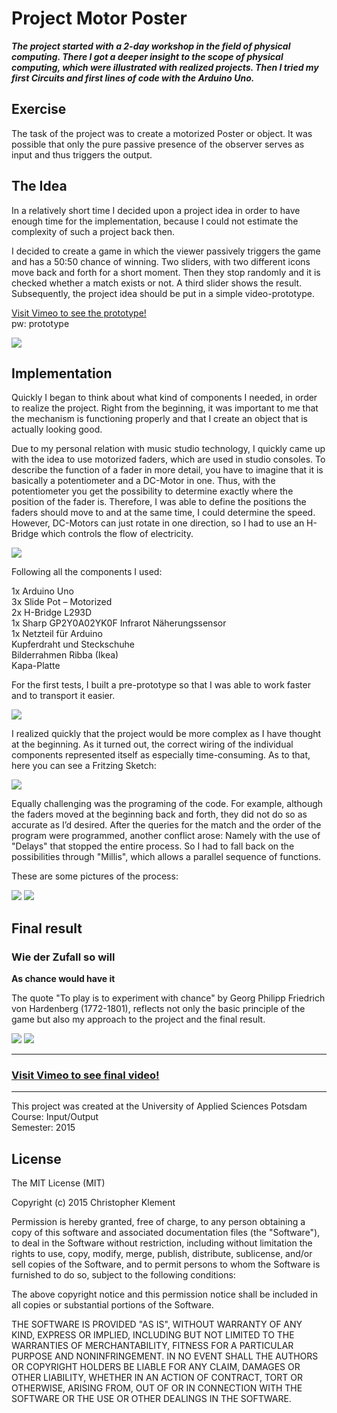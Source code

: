 # Project Motor Poster

***The project started with a 2-day workshop in the field of physical computing. There I got a deeper insight to the scope of physical computing, which were illustrated with realized projects. Then I tried my first Circuits and first lines of code with the Arduino Uno.***

## Exercise

The task of the project was to create a motorized Poster or object. It was possible that only the pure passive presence of the observer serves as input and thus triggers the output.

## The Idea

In a relatively short time I decided upon a project idea in order to have enough time for the implementation, because I could not estimate the complexity of such a project back then.

I decided to create a game in which the viewer passively triggers the game and has a 50:50 chance of winning. Two sliders, with two different icons move back and forth for a short moment. Then they stop randomly and it is checked whether a match exists or not. A third slider shows the result.
Subsequently, the project idea should be put in a simple video-prototype.

[Visit Vimeo to see the prototype!](https://vimeo.com/140432923)  
pw: prototype

![](images/paper_prototype.jpg)

## Implementation

Quickly I began to think about what kind of components I needed, in order to realize the project. Right from the beginning, it was important to me that the mechanism is functioning properly and that I create an object that is actually looking good.

Due to my personal relation with music studio technology, I quickly came up with the idea to use motorized faders, which are used in studio consoles. To describe the function of a fader in more detail, you have to imagine that it is basically a potentiometer and a DC-Motor in one. Thus, with the potentiometer you get the possibility to determine exactly where the position of the fader is. Therefore, I was able to define the positions the faders should move to and at the same time, I could determine the speed. However, DC-Motors can just rotate in one direction, so I had to use an H-Bridge which controls the flow of electricity.

![](images/fader_hbridge.jpg)

Following all the components I used:

1x Arduino Uno  
3x Slide Pot – Motorized  
2x H-Bridge L293D  
1x Sharp GP2Y0A02YK0F Infrarot Näherungssensor  
1x Netzteil für Arduino  
Kupferdraht und Steckschuhe  
Bilderrahmen Ribba (Ikea)  
Kapa-Platte

For the first tests, I built a pre-prototype so that I was able to work faster and to transport it easier.

![](images/pre_prototype.jpg)

I realized quickly that the project would be more complex as I have thought at the beginning. As it turned out, the correct wiring of the individual components represented itself as especially time-consuming.
As to that, here you can see a Fritzing Sketch:

![](images/fritzing_sketch.png)

Equally challenging was the programing of the code. For example, although the faders moved at the beginning back and forth, they did not do so as accurate as I’d desired. After the queries for the match and the order of the program were programmed, another conflict arose: Namely with the use of "Delays" that stopped the entire process. So I had to fall back on the possibilities through "Millis", which allows a parallel sequence of functions.

These are some pictures of the process:

![](images/process_01.jpg)
![](images/process_02.jpg)

## Final result

### Wie der Zufall so will
**As chance would have it**

The quote "To play is to experiment with chance" by Georg Philipp Friedrich von Hardenberg (1772-1801), reflects not only the basic principle of the game but also my approach to the project and the final result.

![](images/final_shot_01.jpg)
![](images/final_shot_02.jpg)

---

### [Visit Vimeo to see final video!](https://vimeo.com/140699908)

---

This project was created at the University of Applied Sciences Potsdam  
Course: Input/Output  
Semester: 2015

## License

The MIT License (MIT)

Copyright (c) 2015 Christopher Klement

Permission is hereby granted, free of charge, to any person obtaining a copy
of this software and associated documentation files (the "Software"), to deal
in the Software without restriction, including without limitation the rights
to use, copy, modify, merge, publish, distribute, sublicense, and/or sell
copies of the Software, and to permit persons to whom the Software is
furnished to do so, subject to the following conditions:

The above copyright notice and this permission notice shall be included in all
copies or substantial portions of the Software.

THE SOFTWARE IS PROVIDED "AS IS", WITHOUT WARRANTY OF ANY KIND, EXPRESS OR
IMPLIED, INCLUDING BUT NOT LIMITED TO THE WARRANTIES OF MERCHANTABILITY,
FITNESS FOR A PARTICULAR PURPOSE AND NONINFRINGEMENT. IN NO EVENT SHALL THE
AUTHORS OR COPYRIGHT HOLDERS BE LIABLE FOR ANY CLAIM, DAMAGES OR OTHER
LIABILITY, WHETHER IN AN ACTION OF CONTRACT, TORT OR OTHERWISE, ARISING FROM,
OUT OF OR IN CONNECTION WITH THE SOFTWARE OR THE USE OR OTHER DEALINGS IN THE
SOFTWARE.
